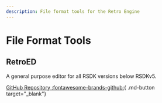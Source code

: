 ```yaml
---
description: File format tools for the Retro Engine
---
```

# File Format Tools

## RetroED
A general purpose editor for all RSDK versions below RSDKv5.

[GitHub Repository :fontawesome-brands-github:](https://github.com/Rubberduckycooly/RetroED){ .md-button target="_blank"}